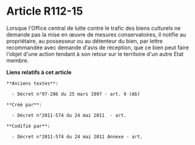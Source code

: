 # Article R112-15

Lorsque l'Office central de lutte contre le trafic des biens culturels ne demande pas la mise en œuvre de mesures
conservatoires, il notifie au propriétaire, au possesseur ou au détenteur du bien, par lettre recommandée avec demande d'avis
de réception, que ce bien peut faire l'objet d'une action tendant à son retour sur le territoire d'un autre Etat membre.

**Liens relatifs à cet article**

	**Anciens textes**:

	  - Décret n°97-286 du 25 mars 1997 - art. 9 (Ab)

	**Créé par**:

	  - Décret n°2011-574 du 24 mai 2011  - art.

	**Codifié par**:

	  - Décret n°2011-574 du 24 mai 2011 Annexe - art.
